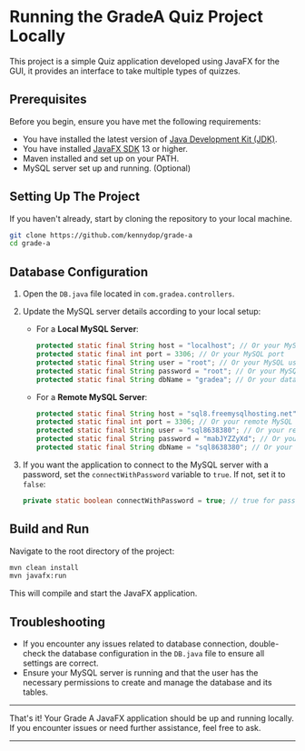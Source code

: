 # Running the GradeA Quiz Project Locally

This project is a simple Quiz application developed using JavaFX for the GUI, it provides an interface to take multiple types of quizzes.

## Prerequisites

Before you begin, ensure you have met the following requirements:

- You have installed the latest version of [Java Development Kit (JDK)](https://www.oracle.com/java/technologies/downloads/).
- You have installed [JavaFX SDK](https://openjfx.io/openjfx-docs/#install-javafx) 13 or higher.
- Maven installed and set up on your PATH.
- MySQL server set up and running. (Optional)

## Setting Up The Project

If you haven't already, start by cloning the repository to your local machine.

```bash
git clone https://github.com/kennydop/grade-a
cd grade-a
```

## Database Configuration

1. Open the `DB.java` file located in `com.gradea.controllers`.

2. Update the MySQL server details according to your local setup:

   - For a **Local MySQL Server**:

     ```java
     protected static final String host = "localhost"; // Or your MySQL host
     protected static final int port = 3306; // Or your MySQL port
     protected static final String user = "root"; // Or your MySQL user
     protected static final String password = "root"; // Or your MySQL password
     protected static final String dbName = "gradea"; // Or your database name
     ```

   - For a **Remote MySQL Server**:
     ```java
     protected static final String host = "sql8.freemysqlhosting.net"; // Or your remote MySQL host
     protected static final int port = 3306; // Or your remote MySQL port
     protected static final String user = "sql8638380"; // Or your remote MySQL user
     protected static final String password = "mabJYZZyXd"; // Or your remote MySQL password
     protected static final String dbName = "sql8638380"; // Or your remote database name
     ```

3. If you want the application to connect to the MySQL server with a password, set the `connectWithPassword` variable to `true`. If not, set it to `false`:

   ```java
   private static boolean connectWithPassword = true; // true for password, false otherwise.
   ```

## Build and Run

Navigate to the root directory of the project:

```bash
mvn clean install
mvn javafx:run
```

This will compile and start the JavaFX application.

## Troubleshooting

- If you encounter any issues related to database connection, double-check the database configuration in the `DB.java` file to ensure all settings are correct.
- Ensure your MySQL server is running and that the user has the necessary permissions to create and manage the database and its tables.

---

That's it! Your Grade A JavaFX application should be up and running locally. If you encounter issues or need further assistance, feel free to ask.

---
